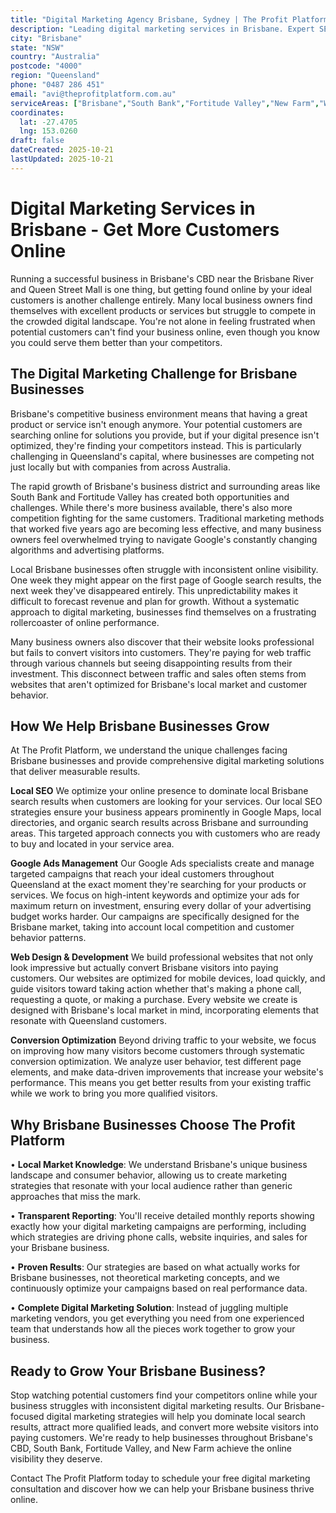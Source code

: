 ```yaml
---
title: "Digital Marketing Agency Brisbane, Sydney | The Profit Platform"
description: "Leading digital marketing services in Brisbane. Expert SEO, Google Ads & web design for Queensland businesses. Call 0487 286 451 for a free consultation."
city: "Brisbane"
state: "NSW"
country: "Australia"
postcode: "4000"
region: "Queensland"
phone: "0487 286 451"
email: "avi@theprofitplatform.com.au"
serviceAreas: ["Brisbane","South Bank","Fortitude Valley","New Farm","West End"]
coordinates:
  lat: -27.4705
  lng: 153.0260
draft: false
dateCreated: 2025-10-21
lastUpdated: 2025-10-21
---
```


<script type="application/ld+json">
{
  "@context": "https://schema.org",
  "@type": "LocalBusiness",
  "@id": "https://theprofitplatform.com.au/locations/brisbane/",
  "name": "The Profit Platform",
  "description": "Leading digital marketing services in Brisbane. Expert SEO, Google Ads & web design for Queensland businesses. Call 0487 286 451 for a free consultation.",
  "url": "https://theprofitplatform.com.au/locations/brisbane/",
  "telephone": "0487 286 451",
  "email": "avi@theprofitplatform.com.au",
  "address": {
    "@type": "PostalAddress",
    "addressLocality": "Brisbane",
    "addressRegion": "NSW",
    "postalCode": "4000",
    "addressCountry": "AU"
  },
  "areaServed": {
    "@type": "City",
    "name": "Brisbane"
  },
  "priceRange": "$$",
  "openingHours": "Mo-Fr 09:00-18:00",
  "sameAs": [
    "https://www.facebook.com/theprofitplatform",
    "https://www.linkedin.com/company/theprofitplatform",
    "https://twitter.com/profitplatform"
  ],
  "geo": {
    "@type": "GeoCoordinates"
  }
}
</script>


# Digital Marketing Services in Brisbane - Get More Customers Online

Running a successful business in Brisbane's CBD near the Brisbane River and Queen Street Mall is one thing, but getting found online by your ideal customers is another challenge entirely. Many local business owners find themselves with excellent products or services but struggle to compete in the crowded digital landscape. You're not alone in feeling frustrated when potential customers can't find your business online, even though you know you could serve them better than your competitors.

## The Digital Marketing Challenge for Brisbane Businesses

Brisbane's competitive business environment means that having a great product or service isn't enough anymore. Your potential customers are searching online for solutions you provide, but if your digital presence isn't optimized, they're finding your competitors instead. This is particularly challenging in Queensland's capital, where businesses are competing not just locally but with companies from across Australia.

The rapid growth of Brisbane's business district and surrounding areas like South Bank and Fortitude Valley has created both opportunities and challenges. While there's more business available, there's also more competition fighting for the same customers. Traditional marketing methods that worked five years ago are becoming less effective, and many business owners feel overwhelmed trying to navigate Google's constantly changing algorithms and advertising platforms.

Local Brisbane businesses often struggle with inconsistent online visibility. One week they might appear on the first page of Google search results, the next week they've disappeared entirely. This unpredictability makes it difficult to forecast revenue and plan for growth. Without a systematic approach to digital marketing, businesses find themselves on a frustrating rollercoaster of online performance.

Many business owners also discover that their website looks professional but fails to convert visitors into customers. They're paying for web traffic through various channels but seeing disappointing results from their investment. This disconnect between traffic and sales often stems from websites that aren't optimized for Brisbane's local market and customer behavior.

## How We Help Brisbane Businesses Grow

At The Profit Platform, we understand the unique challenges facing Brisbane businesses and provide comprehensive digital marketing solutions that deliver measurable results.

**Local SEO**
We optimize your online presence to dominate local Brisbane search results when customers are looking for your services. Our local SEO strategies ensure your business appears prominently in Google Maps, local directories, and organic search results across Brisbane and surrounding areas. This targeted approach connects you with customers who are ready to buy and located in your service area.

**Google Ads Management**
Our Google Ads specialists create and manage targeted campaigns that reach your ideal customers throughout Queensland at the exact moment they're searching for your products or services. We focus on high-intent keywords and optimize your ads for maximum return on investment, ensuring every dollar of your advertising budget works harder. Our campaigns are specifically designed for the Brisbane market, taking into account local competition and customer behavior patterns.

**Web Design & Development**
We build professional websites that not only look impressive but actually convert Brisbane visitors into paying customers. Our websites are optimized for mobile devices, load quickly, and guide visitors toward taking action whether that's making a phone call, requesting a quote, or making a purchase. Every website we create is designed with Brisbane's local market in mind, incorporating elements that resonate with Queensland customers.

**Conversion Optimization**
Beyond driving traffic to your website, we focus on improving how many visitors become customers through systematic conversion optimization. We analyze user behavior, test different page elements, and make data-driven improvements that increase your website's performance. This means you get better results from your existing traffic while we work to bring you more qualified visitors.

## Why Brisbane Businesses Choose The Profit Platform

• **Local Market Knowledge**: We understand Brisbane's unique business landscape and consumer behavior, allowing us to create marketing strategies that resonate with your local audience rather than generic approaches that miss the mark.

• **Transparent Reporting**: You'll receive detailed monthly reports showing exactly how your digital marketing campaigns are performing, including which strategies are driving phone calls, website inquiries, and sales for your Brisbane business.

• **Proven Results**: Our strategies are based on what actually works for Brisbane businesses, not theoretical marketing concepts, and we continuously optimize your campaigns based on real performance data.

• **Complete Digital Marketing Solution**: Instead of juggling multiple marketing vendors, you get everything you need from one experienced team that understands how all the pieces work together to grow your business.

## Ready to Grow Your Brisbane Business?

Stop watching potential customers find your competitors online while your business struggles with inconsistent digital marketing results. Our Brisbane-focused digital marketing strategies will help you dominate local search results, attract more qualified leads, and convert more website visitors into paying customers. We're ready to help businesses throughout Brisbane's CBD, South Bank, Fortitude Valley, and New Farm achieve the online visibility they deserve.

Contact The Profit Platform today to schedule your free digital marketing consultation and discover how we can help your Brisbane business thrive online.